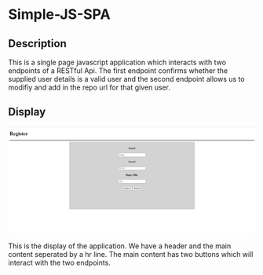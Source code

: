# Simple-JS-SPA

## Description

This is a single page javascript application which interacts with two endpoints of a RESTful Api. The first endpoint confirms whether the supplied user details is a valid user and the second endpoint allows us to modifiy and add in the repo url for that given user.

## Display
![alt text](https://github.com/JL-2644/Simple-JS-SPA/blob/master/img/display.JPG)

This is the display of the application. We have a header and the main content seperated by a hr line. The main content has two buttons which will interact with the two endpoints.
